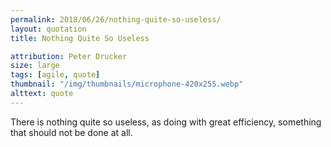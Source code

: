 ```yaml
---
permalink: 2018/06/26/nothing-quite-so-useless/
layout: quotation
title: Nothing Quite So Useless

attribution: Peter Drucker
size: large
tags: [agile, quote]
thumbnail: "/img/thumbnails/microphone-420x255.webp"
alttext: quote
---
```


There is nothing quite so useless, as doing with great efficiency, something that should not be done at all.
